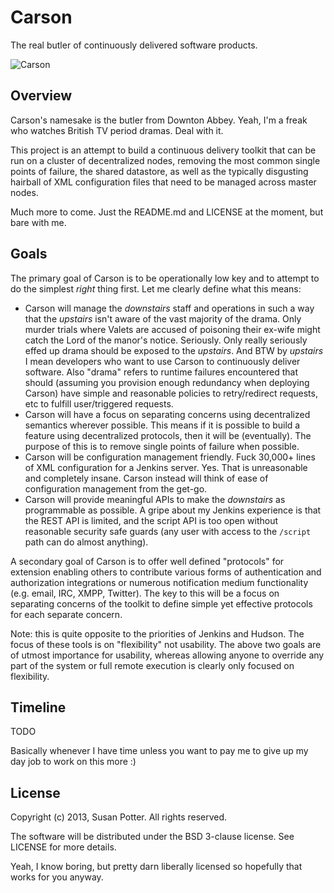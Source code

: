 # Carson

The real butler of continuously delivered software products.

![Carson](http://images3.wikia.nocookie.net/__cb20120906140960/downtonabbey/images/thumb/e/e7/Tn-500_jimcarter.jpg/200px-Tn-500_jimcarter.jpg "Carson rocks your socks off!")

## Overview

Carson's namesake is the butler from Downton Abbey. Yeah, I'm a freak who
watches British TV period dramas. Deal with it.

This project is an attempt to build a continuous delivery toolkit that can
be run on a cluster of decentralized nodes, removing the most common single
points of failure, the shared datastore, as well as the typically disgusting
hairball of XML configuration files that need to be managed across master
nodes.

Much more to come. Just the README.md and LICENSE at the moment, but bare
with me.

## Goals

The primary goal of Carson is to be operationally low key and to attempt to
do the simplest _right_ thing first. Let me clearly define what this means:

* Carson will manage the _downstairs_ staff and operations in such a way that
the _upstairs_ isn't aware of the vast majority of the drama. Only murder
trials where Valets are accused of poisoning their ex-wife might catch the
Lord of the manor's notice. Seriously. Only really seriously effed up drama
should be exposed to the _upstairs_. And BTW by _upstairs_ I mean developers
who want to use Carson to continuously deliver software. Also "drama" refers
to runtime failures encountered that should (assuming you provision enough
redundancy when deploying Carson) have simple and reasonable policies to
retry/redirect requests, etc to fulfill user/triggered requests.
* Carson will have a focus on separating concerns using decentralized
semantics wherever possible. This means if it is possible to build a feature
using decentralized protocols, then it will be (eventually). The purpose of
this is to remove single points of failure when possible.
* Carson will be configuration management friendly. Fuck 30,000+ lines of
XML configuration for a Jenkins server. Yes. That is unreasonable and
completely insane. Carson instead will think of ease of configuration
management from the get-go.
* Carson will provide meaningful APIs to make the _downstairs_ as
programmable as possible. A gripe about my Jenkins experience is that
the REST API is limited, and the script API is too open without reasonable
security safe guards (any user with access to the `/script` path can do
almost anything).

A secondary goal of Carson is to offer well defined "protocols" for
extension enabling others to contribute various forms of authentication and
authorization integrations or numerous notification medium functionality
(e.g. email, IRC, XMPP, Twitter). The key to this will be a focus on
separating concerns of the toolkit to define simple yet effective protocols
for each separate concern.

Note: this is quite opposite to the priorities of Jenkins and Hudson. The
focus of these tools is on "flexibility" not usability. The above two goals
are of utmost importance for usability, whereas allowing anyone to override
any part of the system or full remote execution is clearly only focused on
flexibility.

## Timeline

TODO

Basically whenever I have time unless you want to pay me to give up my day
job to work on this more :)

## License

Copyright (c) 2013, Susan Potter. All rights reserved.

The software will be distributed under the BSD 3-clause license. See LICENSE
for more details.

Yeah, I know boring, but pretty darn liberally licensed so hopefully that
works for you anyway.

